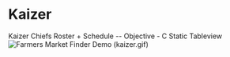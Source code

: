 # Kaizer
Kaizer Chiefs Roster + Schedule
-- Objective - C Static Tableview 
<br>
![Farmers Market Finder Demo](kaizer.gif)
(kaizer.gif)



